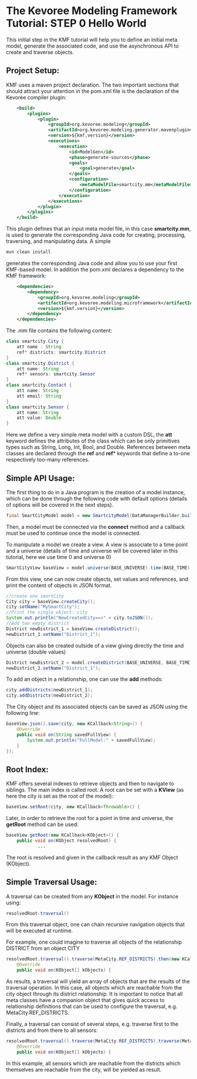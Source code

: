 The Kevoree Modeling Framework Tutorial: STEP 0 Hello World
==============================================

This initial step in the KMF tutorial will help you to define an initial meta model, generate the associated code, and use the asynchronous API to create and traverse objects.

Project Setup:
-------------

KMF uses a maven project declaration.
The two important sections that should attract your attention in the pom.xml file is the declaration of the Kevoree compiler plugin:

```xml
    <build>
        <plugins>
            <plugin>
                <groupId>org.kevoree.modeling</groupId>
                <artifactId>org.kevoree.modeling.generator.mavenplugin</artifactId>
                <version>${kmf.version}</version>
                <executions>
                    <execution>
                        <id>ModelGen</id>
                        <phase>generate-sources</phase>
                        <goals>
                            <goal>generate</goal>
                        </goals>
                        <configuration>
                            <metaModelFile>smartcity.mm</metaModelFile>
                        </configuration>
                    </execution>
                </executions>
            </plugin>
        </plugins>
    </build>
```

This plugin defines that an input meta model file, in this case **smartcity.mm**, is used to generate the corresponding Java code for creating, processing, traversing, and manipulating data. 
A simple 

```sh
mvn clean install
```

generates the corresponding Java code and allow you to use your first KMF-based model.
In addition the pom.xml declares a dependency to the KMF framework:

```xml
    <dependencies>
        <dependency>
            <groupId>org.kevoree.modeling</groupId>
            <artifactId>org.kevoree.modeling.microframework</artifactId>
            <version>${kmf.version}</version>
        </dependency>
    </dependencies>
```

The .mm file contains the following content:

```java
class smartcity.City {
    att name : String
    ref* districts: smartcity.District
}
class smartcity.District {
    att name: String
    ref* sensors: smartcity.Sensor
}
class smartcity.Contact {
    att name: String
    att email: String
}
class smartcity.Sensor {
    att name: String
    att value: Double
}
```

Here we define a very simple meta model with a custom DSL, the **att** keyword defines the attributes of the class which can be only primitives types such as String, Long, Int, Bool, and Double.
References between meta classes are declared through the **ref** and **ref*** keywords that define a to-one respectively too-many references.


Simple API Usage:
------------------------

The first thing to do in a Java program is the creation of a model instance, which can be done through the following code with default options (details of options will be covered in the next steps).

```java
final SmartCityModel model = new SmartcityModel(DataManagerBuilder.buildDefault());
```

Then, a model must be connected via the **connect** method and a callback must be used to continue once the model is connected.

To manipulate a model we create a view. 
A view is associate to a time point and a universe (details of time and universe will be covered later in this tutorial, here we use time 0 and universe 0)

```java
SmartCityView baseView = model.universe(BASE_UNIVERSE).time(BASE_TIME);
```

From this view, one can now create objects, set values and references, and print the content of objects in JSON format.

```java
//create one smartCity
City city = baseView.createCity();
city.setName("MySmartCity");
//Print the single object: city
System.out.println("NewCreatedCity==>" + city.toJSON());
//Add two empty district
District newDistrict_1 = baseView.createDistrict();
newDistrict_1.setName("District_1");
```

Objects can also be created outside of a view giving directly the time and universe (double values)

```java
District newDistrict_2 = model.createDistrict(BASE_UNIVERSE, BASE_TIME);
newDistrict_2.setName("District_1");
```

To add an object in a relationship, one can use the **add<refName>** methods:

```java
city.addDistricts(newDistrict_1);
city.addDistricts(newDistrict_2);
```

The City object and its associated objects can be saved as JSON using the following line:

```java
baseView.json().save(city, new KCallback<String>() {
    @Override
    public void on(String savedFullView) {
        System.out.println("FullModel:" + savedFullView);
    }
});
```

Root Index:
----------

KMF offers several indexes to retrieve objects and then to navigate to siblings.
The main index is called root.
A root can be set with a **KView** (as here the city is set as the root of the model):

```java
baseView.setRoot(city, new KCallback<Throwable>() {
```

Later, in order to retrieve the root for a point in time and universe, the **getRoot** method can be used: 

```java
baseView.getRoot(new KCallback<KObject>() {
    public void on(KObject resolvedRoot) {
            ...
```

The root is resolved and given in the callback result as any KMF Object (KObject).

Simple Traversal Usage:
------------------------

A traversal can be created from any **KObject** in the model.
For instance using:

```java
resolvedRoot.traversal()
```

From this traversal object, one can chain recursive navigation objects that will be executed at runtime.

For example, one could imagine to traverse all objects of the relationship DISTRICT from an object CITY

```java
resolvedRoot.traversal().traverse(MetaCity.REF_DISTRICTS).then(new KCallback<KObject[]>() {
    @Override
    public void on(KObject[] kObjects) {
```

As results, a traversal will yield an array of objects that are the results of the traversal operation.
In this case, all objects which are reachable from the city object through its district relationship.
It is important to notice that all meta classes have a companion object that gives quick access to relationship definitions that can be used to configure the traversal, e.g. MetaCity.REF_DISTRICTS.

Finally, a traversal can consist of several steps, e.g. traverse first to the districts and from there to all sensors:

```java 
resolvedRoot.traversal().traverse(MetaCity.REF_DISTRICTS).traverse(MetaDistrict.REF_SENSORS).then(new KCallback<KObject[]>() {
    @Override
    public void on(KObject[] kObjects) {
```

In this example, all sensors which are reachable from the districts which themselves are reachable from the city, will be yielded as result.




